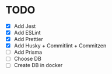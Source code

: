 # TODO

-   [x] Add Jest
-   [x] Add ESLint
-   [x] Add Prettier
-   [x] Add Husky + Commitlint + Commitzen
-   [ ] Add Prisma
-   [ ] Choose DB
-   [ ] Create DB in docker
